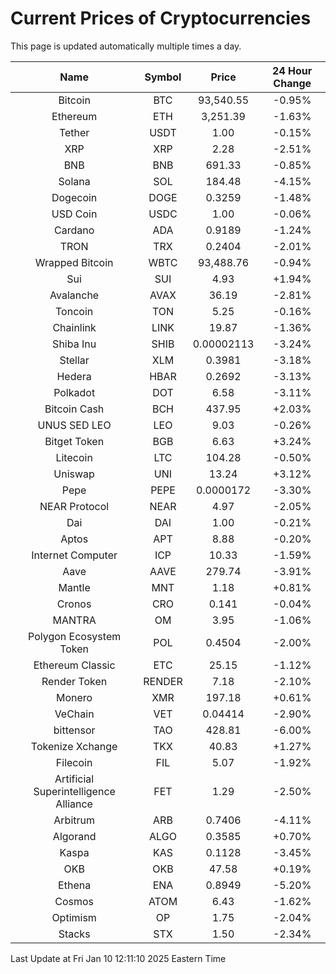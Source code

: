 # Current Prices of Cryptocurrencies
This page is updated automatically multiple times a day.

| Name | Symbol | Price | 24 Hour Change |
| :---: |:---:| :---: | :---: |
| Bitcoin | BTC | 93,540.55 | -0.95% |
| Ethereum | ETH | 3,251.39 | -1.63% |
| Tether | USDT | 1.00 | -0.15% |
| XRP | XRP | 2.28 | -2.51% |
| BNB | BNB | 691.33 | -0.85% |
| Solana | SOL | 184.48 | -4.15% |
| Dogecoin | DOGE | 0.3259 | -1.48% |
| USD Coin | USDC | 1.00 | -0.06% |
| Cardano | ADA | 0.9189 | -1.24% |
| TRON | TRX | 0.2404 | -2.01% |
| Wrapped Bitcoin | WBTC | 93,488.76 | -0.94% |
| Sui | SUI | 4.93 | +1.94% |
| Avalanche | AVAX | 36.19 | -2.81% |
| Toncoin | TON | 5.25 | -0.16% |
| Chainlink | LINK | 19.87 | -1.36% |
| Shiba Inu | SHIB | 0.00002113 | -3.24% |
| Stellar | XLM | 0.3981 | -3.18% |
| Hedera | HBAR | 0.2692 | -3.13% |
| Polkadot | DOT | 6.58 | -3.11% |
| Bitcoin Cash | BCH | 437.95 | +2.03% |
| UNUS SED LEO | LEO | 9.03 | -0.26% |
| Bitget Token | BGB | 6.63 | +3.24% |
| Litecoin | LTC | 104.28 | -0.50% |
| Uniswap | UNI | 13.24 | +3.12% |
| Pepe | PEPE | 0.0000172 | -3.30% |
| NEAR Protocol | NEAR | 4.97 | -2.05% |
| Dai | DAI | 1.00 | -0.21% |
| Aptos | APT | 8.88 | -0.20% |
| Internet Computer | ICP | 10.33 | -1.59% |
| Aave | AAVE | 279.74 | -3.91% |
| Mantle | MNT | 1.18 | +0.81% |
| Cronos | CRO | 0.141 | -0.04% |
| MANTRA | OM | 3.95 | -1.06% |
| Polygon Ecosystem Token | POL | 0.4504 | -2.00% |
| Ethereum Classic | ETC | 25.15 | -1.12% |
| Render Token | RENDER | 7.18 | -2.10% |
| Monero | XMR | 197.18 | +0.61% |
| VeChain | VET | 0.04414 | -2.90% |
| bittensor | TAO | 428.81 | -6.00% |
| Tokenize Xchange | TKX | 40.83 | +1.27% |
| Filecoin | FIL | 5.07 | -1.92% |
| Artificial Superintelligence Alliance | FET | 1.29 | -2.50% |
| Arbitrum | ARB | 0.7406 | -4.11% |
| Algorand | ALGO | 0.3585 | +0.70% |
| Kaspa | KAS | 0.1128 | -3.45% |
| OKB | OKB | 47.58 | +0.19% |
| Ethena | ENA | 0.8949 | -5.20% |
| Cosmos | ATOM | 6.43 | -1.62% |
| Optimism | OP | 1.75 | -2.04% |
| Stacks | STX | 1.50 | -2.34% |

Last Update at Fri Jan 10 12:11:10 2025 Eastern Time